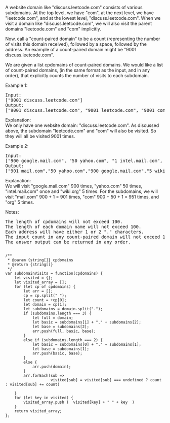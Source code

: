A website domain like "discuss.leetcode.com" consists of various subdomains. At the top level, we have "com", at the next level, we have "leetcode.com", and at the lowest level, "discuss.leetcode.com". When we visit a domain like "discuss.leetcode.com", we will also visit the parent domains "leetcode.com" and "com" implicitly.

Now, call a "count-paired domain" to be a count (representing the number of visits this domain received), followed by a space, followed by the address. An example of a count-paired domain might be "9001 discuss.leetcode.com".

We are given a list cpdomains of count-paired domains. We would like a list of count-paired domains, (in the same format as the input, and in any order), that explicitly counts the number of visits to each subdomain.

Example 1:
<pre>
Input: 
["9001 discuss.leetcode.com"]
Output: 
["9001 discuss.leetcode.com", "9001 leetcode.com", "9001 com"]
</pre>
Explanation:   
We only have one website domain: "discuss.leetcode.com". As discussed above, the subdomain "leetcode.com" and "com" will also be visited. So they will all be visited 9001 times.

Example 2:
<pre>
Input: 
["900 google.mail.com", "50 yahoo.com", "1 intel.mail.com", "5 wiki.org"]
Output: 
["901 mail.com","50 yahoo.com","900 google.mail.com","5 wiki.org","5 org","1 intel.mail.com","951 com"]
</pre>
Explanation:   
We will visit "google.mail.com" 900 times, "yahoo.com" 50 times, "intel.mail.com" once and "wiki.org" 5 times. For the subdomains, we will visit "mail.com" 900 + 1 = 901 times, "com" 900 + 50 + 1 = 951 times, and "org" 5 times.

Notes:  
<pre>
The length of cpdomains will not exceed 100. 
The length of each domain name will not exceed 100.
Each address will have either 1 or 2 "." characters.
The input count in any count-paired domain will not exceed 10000.
The answer output can be returned in any order.
</pre>

<pre><code>
/**
 * @param {string[]} cpdomains
 * @return {string[]}
 */
var subdomainVisits = function(cpdomains) {
    let visited = {};
    let visited_array = [];
    for (let cp of cpdomains) {
        let arr = [];
        cp = cp.split(" ");
        let count = +cp[0];
        let domain = cp[1];
        let subdomains = domain.split(".");
        if (subdomains.length === 3) {
            let full = domain;
            let basic = subdomains[1] + "." + subdomains[2];
            let base = subdomains[2];
            arr.push(full, basic, base);
        }
        else if (subdomains.length === 2) {
            let basic = subdomains[0] + "." + subdomains[1];
            let base = subdomains[1];
            arr.push(basic, base);
        }
        else {
            arr.push(domain);
        }
        arr.forEach(sub => 
                    visited[sub] = visited[sub] === undefined ? count : visited[sub] += count)
        
    } 
    for (let key in visited) {
        visited_array.push (  visited[key] + " " + key  )
    }
    return visited_array;
};
</code></pre>